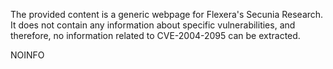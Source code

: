 The provided content is a generic webpage for Flexera's Secunia Research. It does not contain any information about specific vulnerabilities, and therefore, no information related to CVE-2004-2095 can be extracted.

NOINFO